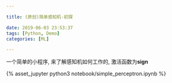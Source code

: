 ```yaml
---

title: (原创)简单感知机-初探

date: 2019-06-03 23:53:37
tags: [Python, Demo]
categories: [ML]

---
```


一个简单的小程序, 来了解感知机如何工作的, 激活函数为**sign**

<!-- more -->

{% asset_jupyter python3 notebook/simple_perceptron.ipynb %}

